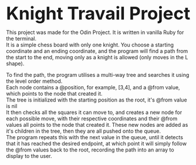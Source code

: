 <font size="30">**Knight Travail Project**</font>
<br>

This project was made for the Odin Project. It is written in vanilla Ruby for the terminal.<br>
It is a simple chess board with only one knight. You choose a starting coordinate and an ending coordinate, and the program will find a path from the start to the end, moving only as a knight is allowed (only moves in the L shape). 

To find the path, the program utilises a multi-way tree and searches it  using the level order method.<br>
Each node contains a @position, for example, [3,4], and a @from value, which points to the node that created it. <br>
The tree is initialized with the starting position as the root, it's @from value is nil <br>
It then checks all the squares it can move to, and creates a new node for each possible move, with their respective coordinates and their @from values all points to the node that created it. These new nodes are added as it's children in the tree, then they are all pushed onto the queue.<br>
The program repeats this with the next value in the queue, until it detects that it has reached the desired endpoint, at which point it will simply follow the @from values back to the root, recording the path into an array to display to the user.